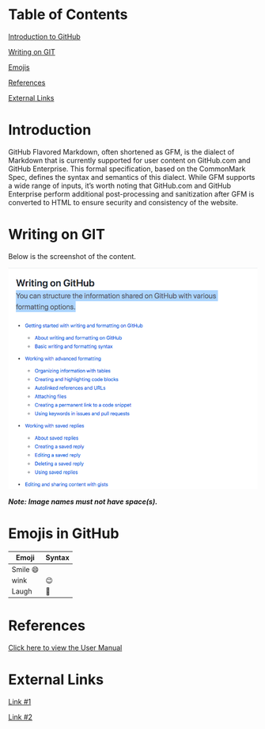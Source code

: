 # Table of Contents
[Introduction to GitHub](#introduction)

[Writing on GIT](#writing-on-git)

[Emojis](#emojis-in-github)

[References](#references)

[External Links](#external-links)


# Introduction
GitHub Flavored Markdown, often shortened as GFM, is the dialect of Markdown that is currently supported for user content on GitHub.com and GitHub Enterprise.
This formal specification, based on the CommonMark Spec, defines the syntax and semantics of this dialect.
While GFM supports a wide range of inputs, it’s worth noting that GitHub.com and GitHub Enterprise perform additional post-processing and sanitization after GFM is converted to HTML to ensure security and consistency of the website. 

# Writing on GIT
Below is the screenshot of the content. 

![Image](Writing_On_Github.png)

**_Note: Image names must not have space(s)._**

# Emojis in GitHub
| Emoji | Syntax |
|----- |-|
| Smile   :smile: |
| wink | :wink: |
| Laugh | :rofl: |

# References
[Click here to view the User Manual](DDSYOverview.pdf)

# External Links

[Link #1](https://github.github.com/gfm/)

[Link #2](https://guides.github.com/features/mastering-markdown/)
